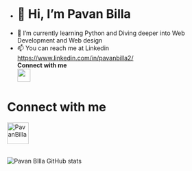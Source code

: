 - <h1>👋 Hi, I’m Pavan Billa</h1>
- 🌱 I’m currently learning Python and Diving deeper into Web Development and Web design
- 📫 You can reach me at Linkedin https://www.linkedin.com/in/pavanbilla2/ <br>
<b>Connect with me</b><br>
  <img src="https://encrypted-tbn0.gstatic.com/images?q=tbn:ANd9GcRlh2DiY-UY_24sTF_1-yecTQI275oFKmBKxg&s" height="30px"><br>
  <a href="https://www.linkedin.com/in/pavanbilla2/"></a>
<!---
PavanBilla2/PavanBilla2 is a ✨ special ✨ repository because its `README.md` (this file) appears on your GitHub profile.
You can click the Preview link to take a look at your changes.
--->
<h1>Connect with me</h1>
<a href="https://www.linkedin.com/in/pavanbilla2/" target="blank"><img align="center" src="https://raw.githubusercontent.com/rahuldkjain/github-profile-readme-generator/master/src/images/icons/Social/linked-in-alt.svg" alt="PavanBilla" height="50" width="50"/></a><br>
<br>

![Pavan BIlla GitHub stats](https://github-readme-stats.vercel.app/api?username=PavanBilla2&show_icons=true&theme=transparent)
